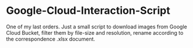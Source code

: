 # Google-Cloud-Interaction-Script

One of my last orders. Just a small script to download images from Google Cloud Bucket, filter them by file-size and resolution, rename according to the correspondence .xlsx document.
